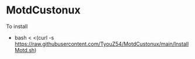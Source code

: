 # MotdCustonux


To install
 - bash < <(curl -s https://raw.githubusercontent.com/TyouZ54/MotdCustonux/main/InstallMotd.sh)
